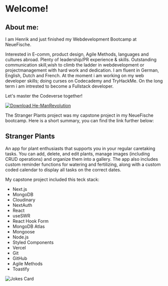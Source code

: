# Welcome!

## About me:

I am Henrik and just finished my Webdevelopment Bootcamp at NeueFische.

Interested in E-comm, product design, Agile Methods, languages and cultures abroad. Plenty of leadership/PR experience & skills. Outstanding communication skill,wish to climb the ladder in webdevelopment or projectmanagement with hard work and dedication.
I am fluent in German, English, Dutch and French.
At the moment i am working on my web developer skills; doing curses on Codecademy and TryHackMe. On the long term i am intrested to become a Fullstack developer.

Let's master the Codeverse together!

[![Download He-ManRevolution](https://github.com/HenrikBischkopf/HenrikBischkopf/assets/158016538/7bca6bc9-944e-41ee-a6f4-71b91e782807)][1]

The Stranger Plants project was my capstone project in my NeueFische bootcamp. Here is a short summary, you can find the link further below:

## Stranger Plants

An app for plant enthusiasts that supports you in your regular caretaking tasks. You can add, delete, and edit plants, manage images (including CRUD operations) and organize them into a gallery. The app also includes custom reminder functions for watering and fertilizing, along with a custom coded calendar to display all tasks on the correct dates.

My capstone project included this teck stack:

- Next.js
- MongoDB
- Cloudinary
- NextAuth
- React
- useSWR
- React Hook Form
- MongoDB Atlas
- Mongoose
- Node.js
- Styled Components
- Vercel
- Git
- GitHub
- Agile Methods
- Toastify

<!-- Markdown -->

![Jokes Card](https://readme-jokes.vercel.app/api)

<!-- Reference -->
[1]: https://www.netflix.com/watch/81588211?trackId=250334512

